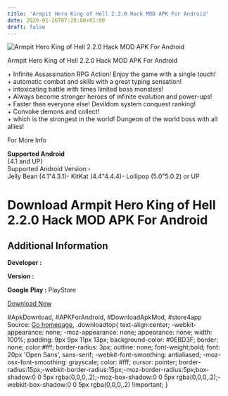 ```yaml
---
title: 'Armpit Hero King of Hell 2.2.0 Hack MOD APK For Android'
date: 2020-01-26T07:28:00+01:00
draft: false
---
```


![Armpit Hero King of Hell 2.2.0 Hack MOD APK For Android](https://i0.wp.com/apkhome.net/wp-content/uploads/2017/06/Armpit-Hero-King-of-Hell-2.2.0.png "Armpit Hero King of Hell 2.2.0 Hack MOD APK For Android")

  

Armpit Hero King of Hell 2.2.0 Hack MOD APK For Android

\+ Infinite Assassination RPG Action! Enjoy the game with a single touch!  
\+ automatic combat and skills with a great typing sensation!  
\+ intoxicating battle with times limited boss monsters!  
\+ Always become stronger heroes of infinite evolution and power-ups!  
\+ Faster than everyone else! Devildom system conquest ranking!  
\+ Convoke demons and collect!  
\+ which is the strongest in the world! Dungeon of the world boss with all allies!

For More Info

**Supported Android**  
{4.1 and UP}  
Supported Android Version:-  
Jelly Bean (4.1"4.3.1)- KitKat (4.4"4.4.4)- Lollipop (5.0"5.0.2) or UP

Download Armpit Hero King of Hell 2.2.0 Hack MOD APK For Android
================================================================

Additional Information
----------------------

**Developer :**

**Version :**

**Google Play :** PlayStore

  

[Download Now](https://store4app.co/post/armpit-hero-king-of-hell-2-2-0-hack-mod-apk-for-android_1573671605)

  
#ApkDownload, #APKForAndroid, #DownloadApkMod, #store4app  
Source: [Go homepage.](https://store4app.co/post/armpit-hero-king-of-hell-2-2-0-hack-mod-apk-for-android_1573671605) .downloadtop{ text-align:center; -webkit-appearance: none; -moz-appearance: none; appearance: none; width: 100%; padding: 9px 9px 11px 13px; background-color: #0EBD3F; border: none; color:#fff; border-radius: 3px; outline: none; font-weight;bold; font: 20px 'Open Sans', sans-serif; -webkit-font-smoothing: antialiased; -moz-osx-font-smoothing: grayscale; color: #fff; cursor: pointer; border-radius:15px;-webkit-border-radius:15px;-moz-border-radius:5px;box-shadow:0 0 5px rgba(0,0,0,.2);-moz-box-shadow:0 0 5px rgba(0,0,0,.2);-webkit-box-shadow:0 0 5px rgba(0,0,0,.2) !important; }